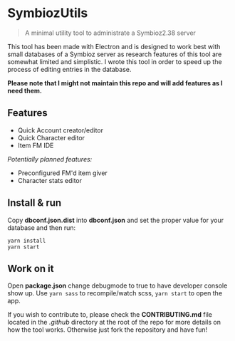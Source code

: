# SymbiozUtils
> A minimal utility tool to administrate a Symbioz2.38 server

This tool has been made with Electron and is designed to work best with small databases of a Symbioz server as research features of this tool are somewhat limited and simplistic. I wrote this tool in order to speed up the process of editing entries in the database.


**Please note that I might not maintain this repo and will add features as I need them.**

## Features
* Quick Account creator/editor
* Quick Character editor
* Item FM IDE

*Potentially planned features:*
* Preconfigured FM'd item giver
* Character stats editor

## Install & run
Copy **dbconf.json.dist** into **dbconf.json** and set the proper value for your database and then run:
```
yarn install
yarn start
```

## Work on it
Open **package.json** change debugmode to true to have developer console show up. Use `yarn sass` to recompile/watch scss, `yarn start` to open the app.

 If you wish to contribute to, please check the **CONTRIBUTING.md** file located in the *.github* directory at the root of the repo for more details on how the tool works. Otherwise just fork the repository and have fun!

